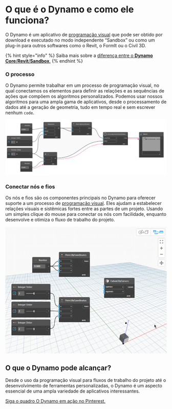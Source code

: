 # O que é o Dynamo e como ele funciona?

O Dynamo é um aplicativo de [programação visual](broken-reference/) que pode ser obtido por download e executado no modo independente “Sandbox” ou como um plug-in para outros softwares como o Revit, o FormIt ou o Civil 3D.

{% hint style="info" %}
Saiba mais sobre a [diferença entre o **Dynamo Core**/**Revit**/**Sandbox**.](https://dynamobim.org/a-new-way-to-get-dynamo-sandbox/)
{% endhint %}

### O processo

O Dynamo permite trabalhar em um processo de programação visual, no qual conectamos os elementos para definir as relações e as sequências de ações que compõem os algoritmos personalizados. Podemos usar nossos algoritmos para uma ampla gama de aplicativos, desde o processamento de dados até a geração de geometria, tudo em tempo real e sem escrever nenhum `code`.

![](<./images/1-1/nodes and wires - flow of data.jpg>)

### Conectar nós e fios

Os nós e fios são os componentes principais no Dynamo para oferecer suporte a um processo de [programação visual](../a\_appendix/a-1\_visual-programming-and-dynamo.md). Eles ajudam a estabelecer relações visuais e sistêmicas fortes entre as partes de um projeto. Usando um simples clique do mouse para conectar os nós com facilidade, enquanto desenvolve e otimiza o fluxo de trabalho do projeto.

![](<./images/1-1/what is dynamo - connecting nodes with wires.gif>)

## O que o Dynamo pode alcançar?

Desde o uso da programação visual para fluxos de trabalho do projeto até o desenvolvimento de ferramentas personalizadas, o Dynamo é um aspecto essencial de uma ampla variedade de aplicativos interessantes.

[Siga o quadro O Dynamo em ação no Pinterest.](http://www.pinterest.com/modelabnyc/dynamo-in-action/)
